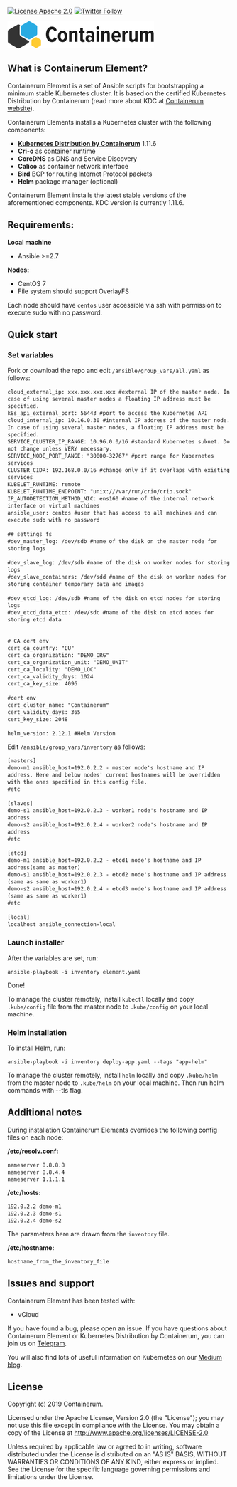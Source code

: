 [![License Apache 2.0](https://img.shields.io/github/license/containerum/element.svg)](https://github.com/containerum/element/blob/master/LICENSE)
[![Twitter Follow](https://img.shields.io/twitter/follow/containerumcom.svg?style=social&label=Follow)](https://twitter.com/Containerumcom)

![Containerum logo](logo.svg)
## What is Containerum Element?
Containerum Element is a set of Ansible scripts for bootstrapping a minimum stable Kubernetes cluster. It is based on the certified Kubernetes Distribution by Containerum (read more about KDC at [Containerum website](https://en.containerum.com)).

Containerum Elements installs a Kubernetes cluster with the following components:
 - **[Kubernetes Distribution by Containerum](https://en.containerum.com)** 1.11.6
 - **Cri-o** as container runtime
 - **CoreDNS** as DNS and Service Discovery
 - **Calico** as container network interface
 - **Bird** BGP for routing Internet Protocol packets
 - **Helm** package manager (optional)


Containerum Element installs the latest stable versions of the aforementioned components. KDC version is currently 1.11.6.

## Requirements:
**Local machine**
- Ansible >=2.7

**Nodes:**
- CentOS 7
- File system should support OverlayFS

Each node should have `centos` user accessible via ssh with permission to execute sudo with no password.

## Quick start
### Set variables

Fork or download the repo and edit ```/ansible/group_vars/all.yaml``` as follows:
```
cloud_external_ip: xxx.xxx.xxx.xxx #external IP of the master node. In case of using several master nodes a floating IP address must be specified.
k8s_api_external_port: 56443 #port to access the Kubernetes API
cloud_internal_ip: 10.16.0.30 #internal IP address of the master node. In case of using several master nodes, a floating IP address must be specified.
SERVICE_CLUSTER_IP_RANGE: 10.96.0.0/16 #standard Kubernetes subnet. Do not change unless VERY necessary.
SERVICE_NODE_PORT_RANGE: "30000-32767" #port range for Kubernetes services
CLUSTER_CIDR: 192.168.0.0/16 #change only if it overlaps with existing services
KUBELET_RUNTIME: remote
KUBELET_RUNTIME_ENDPOINT: "unix:///var/run/crio/crio.sock"
IP_AUTODETECTION_METHOD_NIC: ens160 #name of the internal network interface on virtual machines
ansible_user: centos #user that has access to all machines and can execute sudo with no password

## settings fs
#dev_master_log: /dev/sdb #name of the disk on the master node for storing logs

#dev_slave_log: /dev/sdb #name of the disk on worker nodes for storing logs
#dev_slave_containers: /dev/sdd #name of the disk on worker nodes for storing container temporary data and images

#dev_etcd_log: /dev/sdb #name of the disk on etcd nodes for storing logs
#dev_etcd_data_etcd: /dev/sdc #name of the disk on etcd nodes for storing etcd data


# CA cert env
cert_ca_country: "EU"
cert_ca_organization: "DEMO_ORG"
cert_ca_organization_unit: "DEMO_UNIT"
cert_ca_locality: "DEMO_LOC"
cert_ca_validity_days: 1024
cert_ca_key_size: 4096

#cert env
cert_cluster_name: "Containerum"
cert_validity_days: 365
cert_key_size: 2048

helm_version: 2.12.1 #Helm Version

```


Edit ```/ansible/group_vars/inventory``` as follows:
```
[masters]
demo-m1 ansible_host=192.0.2.2 - master node's hostname and IP address. Here and below nodes' current hostnames will be overridden with the ones specified in this config file.
#etc

[slaves]
demo-s1 ansible_host=192.0.2.3 - worker1 node's hostname and IP address
demo-s2 ansible_host=192.0.2.4 - worker2 node's hostname and IP address
#etc

[etcd]
demo-m1 ansible_host=192.0.2.2 - etcd1 node's hostname and IP address(same as master)
demo-s1 ansible_host=192.0.2.3 - etcd2 node's hostname and IP address (same as same as worker1)
demo-s2 ansible_host=192.0.2.4 - etcd3 node's hostname and IP address (same as same as worker1)
#etc

[local]
localhost ansible_connection=local
```
### Launch installer
After the variables are set, run:

```
ansible-playbook -i inventory element.yaml
```
Done!

To manage the cluster remotely, install ```kubectl``` locally and copy ```.kube/config``` file from the master node to ```.kube/config``` on your local machine.

### Helm installation
To install Helm, run:

```
ansible-playbook -i inventory deploy-app.yaml --tags "app-helm"
```
To manage the cluster remotely, install ```helm``` locally and copy ```.kube/helm``` from the master node to ```.kube/helm``` on your local machine. Then run helm commands with --tls flag.

## Additional notes
During installation Containerum Elements overrides the following config files on each node:

**/etc/resolv.conf:**

```
nameserver 8.8.8.8
nameserver 8.8.4.4
nameserver 1.1.1.1
```

**/etc/hosts:**
```
192.0.2.2 demo-m1
192.0.2.3 demo-s1
192.0.2.4 demo-s2
```
The parameters here are drawn from the ```inventory``` file.

**/etc/hostname:**
```
hostname_from_the_inventory_file
```

## Issues and support
Containerum Element has been tested with:
 - vCloud

If you have found a bug, please open an issue. If you have questions about Containerum Element or Kubernetes Distribution by Containerum, you can join us on [Telegram](https://t.me/containerum).

You will also find lots of useful information on Kubernetes on our [Medium blog](https://medium.com/containerum).


## License
Copyright (c) 2019 Containerum.

Licensed under the Apache License, Version 2.0 (the "License"); you may not use this file except in compliance with the License. You may obtain a copy of the License at http://www.apache.org/licenses/LICENSE-2.0

Unless required by applicable law or agreed to in writing, software distributed under the License is distributed on an "AS IS" BASIS, WITHOUT WARRANTIES OR CONDITIONS OF ANY KIND, either express or implied. See the License for the specific language governing permissions and limitations under the License.
